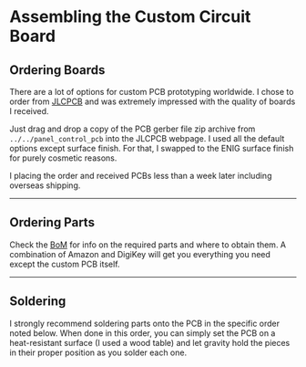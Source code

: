 # Assembling the Custom Circuit Board

## Ordering Boards

There are a lot of options for custom PCB prototyping worldwide. I chose to order from 
[JLCPCB](https://jlcpcb.com) and was extremely impressed with the quality of boards I
received. 

Just drag and drop a copy of the PCB gerber file zip archive from `../../panel_control_pcb` 
into the JLCPCB webpage. I used all the default options except surface finish. For that,
I swapped to the ENIG surface finish for purely cosmetic reasons.

I placing the order and received PCBs less than a week later including overseas shipping.

---
## Ordering Parts

Check the [BoM](../00_bill_of_materials/README.md) for info on the required parts and where to obtain them. 
A combination of Amazon and DigiKey will get you everything you need except the custom PCB itself.

---
## Soldering

I strongly recommend soldering parts onto the PCB in the specific order noted below. When done in 
this order, you can simply set the PCB on a heat-resistant surface (I used a wood table) 
and let gravity hold the pieces in their proper position as you solder each one.

